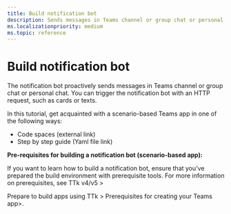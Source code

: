 ```yaml
---
title: Build notification bot
description: Sends messages in Teams channel or group chat or personal chat.
ms.localizationpriority: medium
ms.topic: reference
---
```

# Build notification bot

The notification bot proactively sends messages in Teams channel or group chat or personal chat. You can trigger the notification bot with an HTTP request, such as cards or texts.

In this tutorial, get acquainted with a scenario-based Teams app in one of the following ways:

* Code spaces (external link)
* Step by step guide (Yaml file link)

**Pre-requisites for building a notification bot (scenario-based app):**

If you want to learn how to build a notification bot, ensure that you’ve prepared the build environment with prerequisite tools. For more information on prerequisites, see <link to: Tools and SDKs > TTk v4/v5 >

Prepare to build apps using TTk > Prerequisites for creating your Teams app>.

